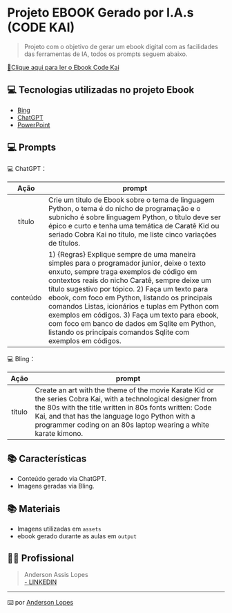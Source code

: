 # Projeto EBOOK Gerado por I.A.s (CODE KAI)

> Projeto com o objetivo de gerar um ebook digital com as facilidades das ferramentas de IA, todos os prompts seguem abaixo.

<a href="https://github.com/andersonalopes/prompts-recipe-to-create-a-ebook-code-kai/blob/main/output/ebook-python-code-kai-anderson-lopes.pdf" title="Visualizar PDF agora"> 📕Clique aqui para ler o Ebook Code Kai</a>

## 💻 Tecnologias utilizadas no projeto Ebook

- [Bing](https://www.bing.com/images/create?toWww=1&redig=0A58CDA4ABCB471EB476A7FA251AB659)
- [ChatGPT](https://chat.openai.com/)
- [PowerPoint](https://www.microsoft.com/en/microsoft-365/powerpoint)

## 💻 Prompts


💻 ChatGPT：

|   Ação   | prompt                                                                                                                                                                                                                                                                         |
| :------: | ------------------------------------------------------------------------------------------------------------------------------------------------------------------------------------------------------------------------------------------------------------------------------ |
|  título  | Crie um titulo de Ebook sobre o tema de linguagem Python, o tema é do nicho de programação e o subnicho é sobre linguagem Python, o título deve ser épico e curto e tenha uma temática de Caratê Kid ou seriado Cobra Kai no título, me liste cinco variações de títulos.                                                        |
| conteúdo | 1) {Regras} Explique sempre de uma maneira simples para o programador junior, deixe o texto enxuto, sempre traga exemplos de código em contextos reais do nicho Caratê, sempre deixe um título sugestivo por tópico. 2) Faça um texto para ebook, com foco em Python, listando os principais comandos Listas, icionários e tuplas em Python com exemplos em códigos. 3) Faça um texto para ebook, com foco em banco de dados em Sqlite em Python, listando os principais comandos Sqlite com exemplos em códigos. |


💻 Bling：

|  Ação  | prompt                                                                                 |
| :----: | -------------------------------------------------------------------------------------- |
| título | Create an art with the theme of the movie Karate Kid or the series Cobra Kai, with a technological designer from the 80s with the title written in 80s fonts written: Code Kai, and that has the language logo Python with a programmer coding on an 80s laptop wearing a white karate kimono. |

## 📚 Características

- Conteúdo gerado via ChatGPT.
- Imagens geradas via Bling.

## 📚 Materiais

- Imagens utilizadas em `assets`
- ebook gerado durante as aulas em `output`

## 👨‍💻 Profissional

> Anderson Assis Lopes <br/>
> <a href="www.linkedin.com/in/anderson-lopes-23686929/">- LINKEDIN</a>

---

⌨️ por [Anderson Lopes](https://github.com/andersonalopes)
